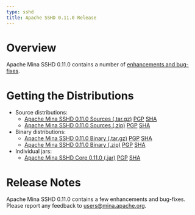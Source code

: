 ```yaml
---
type: sshd
title: Apache SSHD 0.11.0 Release
---
```


# Overview

Apache Mina SSHD 0.11.0 contains a number of [enhancements and bug-fixes](https://issues.apache.org/jira/secure/ReleaseNote.jspa?projectId=12310849&version=12326277).

# Getting the Distributions

* Source distributions:
    * [Apache Mina SSHD 0.11.0 Sources (.tar.gz)](https://archive.apache.org/dist/mina/sshd/0.11.0/apache-sshd-0.11.0-src.tar.gz) [PGP](https://archive.apache.org/dist/mina/sshd/0.11.0/apache-sshd-0.11.0-src.tar.gz.asc) [SHA](https://archive.apache.org/dist/mina/sshd/0.11.0/apache-sshd-0.11.0-src.tar.gz.sha1) 
    * [Apache Mina SSHD 0.11.0 Sources (.zip)](https://archive.apache.org/dist/mina/sshd/0.11.0/apache-sshd-0.11.0-src.zip) [PGP](https://archive.apache.org/dist/mina/sshd/0.11.0/apache-sshd-0.11.0-src.zip.asc) [SHA](https://archive.apache.org/dist/mina/sshd/0.11.0/apache-sshd-0.11.0-src.zip.sha1) 
* Binary distributions:
    * [Apache Mina SSHD 0.11.0 Binary (.tar.gz)](https://archive.apache.org/dist/mina/sshd/0.11.0/dist/apache-sshd-0.11.0.tar.gz) [PGP](https://archive.apache.org/dist/mina/sshd/0.11.0/dist/apache-sshd-0.11.0.tar.gz.asc) [SHA](https://archive.apache.org/dist/mina/sshd/0.11.0/dist/apache-sshd-0.11.0.tar.gz.sha1) 
    * [Apache Mina SSHD 0.11.0 Binary (.zip)](https://archive.apache.org/dist/mina/sshd/0.11.0/dist/apache-sshd-0.11.0.zip) [PGP](https://archive.apache.org/dist/mina/sshd/0.11.0/dist/apache-sshd-0.11.0.zip.asc) [SHA](https://archive.apache.org/dist/mina/sshd/0.11.0/dist/apache-sshd-0.11.0.zip.sha1) 
* Individual jars:
    * [Apache Mina SSHD Core 0.11.0 (.jar)](https://archive.apache.org/dist/mina/sshd/0.11.0/dist/sshd-core-0.11.0.jar) [PGP](https://archive.apache.org/dist/mina/sshd/0.11.0/dist/sshd-core-0.11.0.jar.asc) [SHA](https://archive.apache.org/dist/mina/sshd/0.11.0/dist/sshd-core-0.11.0.jar.sha1) 

# Release Notes

Apache Mina SSHD 0.11.0 contains a few enhancements and bug-fixes.
Please report any feedback to [users@mina.apache.org](mailto:users@mina.apache.org).
